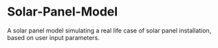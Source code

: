 # Solar-Panel-Model
A solar panel model simulating a real life case of solar panel installation, based on user input parameters.
